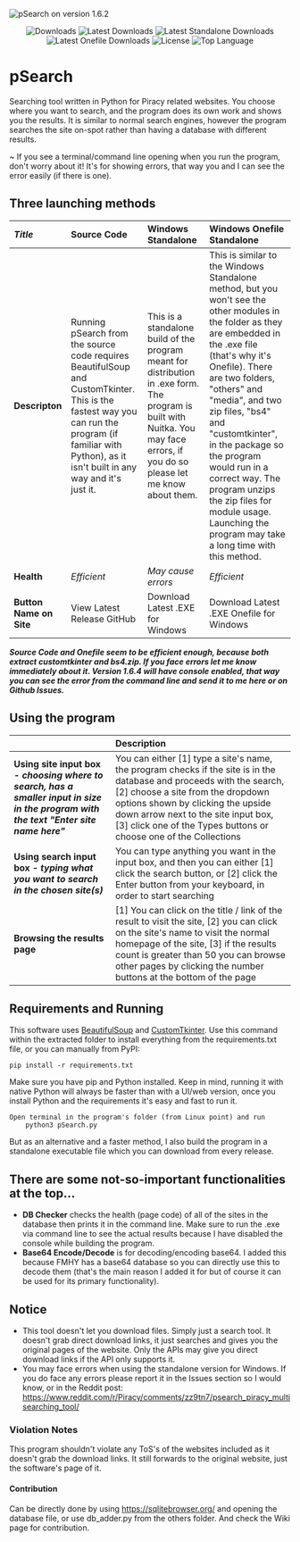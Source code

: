 ![pSearch on version 1.6.2](https://i.ibb.co/2cVk43b/Capture.png)

<p align="center">
  <img src="https://img.shields.io/github/downloads/SerjSX/pSearch/total" alt="Downloads"/>
  <img src="https://img.shields.io/github/downloads/SerjSX/pSearch/latest/total" alt="Latest Downloads"/>
  <img src="https://img.shields.io/github/downloads/SerjSX/pSearch/latest/pSearch-windows-standalone.zip" alt="Latest Standalone Downloads"/>
  <img src="https://img.shields.io/github/downloads/SerjSX/pSearch/latest/pSearch-windows-onefile-standalone.zip" alt="Latest Onefile Downloads"/>
  <img src="https://img.shields.io/github/license/SerjSX/pSearch" alt="License"/>
  <img src="https://img.shields.io/github/languages/top/SerjSX/pSearch" alt="Top Language"/>
</p>


# pSearch
 Searching tool written in Python for Piracy related websites. You choose where you want to search, and the program does its own work and shows you the results. It is similar to normal search engines, however the program searches the site on-spot rather than having a database with different results.

~ If you see a terminal/command line opening when you run the program, don't worry about it! It's for showing errors, that way you and I can see the error easily (if there is one). 

## Three launching methods
|*Title*|**Source Code**|**Windows Standalone**|**Windows Onefile Standalone**|
|:-|:-|:-|:-|
|**Descripton**|Running pSearch from the source code requires BeautifulSoup and CustomTkinter. This is the fastest way you can run the program (if familiar with Python), as it isn't built in any way and it's just it.|This is a standalone build of the program meant for distribution in .exe form. The program is built with Nuitka. You may face errors, if you do so please let me know about them.|This is similar to the Windows Standalone method, but you won't see the other modules in the folder as they are embedded in the .exe file (that's why it's Onefile). There are two folders, "others" and "media", and two zip files, "bs4" and "customtkinter", in the package so the program would run in a correct way. The program unzips the zip files for module usage. Launching the program may take a long time with this method.|
|**Health**|*Efficient*|*May cause errors*|*Efficient*|
|**Button Name on Site**|View Latest Release GitHub|Download Latest .EXE for Windows|Download Latest .EXE Onefile for Windows|

***Source Code and Onefile seem to be efficient enough, because both extract customtkinter and bs4.zip. If you face errors let me know immediately about it. Version 1.6.4 will have console enabled, that way you can see the error from the command line and send it to me here or on Github Issues.***
&#x200B;

## Using the program
||**Description**|
|:-|:-|
|**Using site input box -** ***choosing where to search, has a smaller input in size in the program with the text "Enter site name here"***|You can either \[1\] type a site's name, the program checks if the site is in the database and proceeds with the search, \[2\] choose a site from the dropdown options shown by clicking the upside down arrow next to the site input box, \[3\] click one of the Types buttons or choose one of the Collections|
|**Using search input box -** ***typing what you want to search in the chosen site(s)***|You can type anything you want in the input box, and then you can either \[1\] click the search button, or \[2\] click the Enter button from your keyboard, in order to start searching|
|**Browsing the results page**|\[1\] You can click on the title / link of the result to visit the site, \[2\] you can click on the site's name to visit the normal homepage of the site, \[3\] if the results count is greater than 50 you can browse other pages by clicking the number buttons at the bottom of the page|

## Requirements and Running
This software uses <a href="https://pypi.org/project/beautifulsoup4/" target="_blank">BeautifulSoup</a> and <a href="https://pypi.org/project/customtkinter/" target="_blank">CustomTkinter</a>. Use this command within the extracted folder to install everything from the requirements.txt file, or you can manually from PyPI:
 
    pip install -r requirements.txt

Make sure you have pip and Python installed. 
Keep in mind, running it with native Python will always be faster than with a UI/web version, once you install Python and the requirements it's easy and fast to run it.

    Open terminal in the program's folder (from Linux point) and run
        python3 pSearch.py
        
But as an alternative and a faster method, I also build the program in a standalone executable file which you can download from every release.

## There are some not-so-important functionalities at the top...
- **DB Checker** checks the health (page code) of all of the sites in the database then prints it in the command line. Make sure to run the .exe via command line to see the actual results because I have disabled the console while building the program.
- **Base64 Encode/Decode** is for decoding/encoding base64. I added this because FMHY has a base64 database so you can directly use this to decode them (that's the main reason I added it for but of course it can be used for its primary functionality).

 ## Notice
- This tool doesn't let you download files. Simply just a search tool. It doesn't grab direct download links, it just searches and gives you the original pages of the website. Only the APIs may give you direct download links if the API only supports it.
- You may face errors when using the standalone version for Windows. If you do face any errors please report it in the Issues section so I would know, or in the Reddit post: https://www.reddit.com/r/Piracy/comments/zz9tn7/psearch_piracy_multisearching_tool/
 
 ### Violation Notes
 This program shouldn't violate any ToS's of the websites included as it doesn't grab the download links. It still forwards to the original website, just the software's page of it.

#### Contribution 
Can be directly done by using https://sqlitebrowser.org/ and opening the database file, or use db_adder.py from the others folder. And check the Wiki page for contribution.
